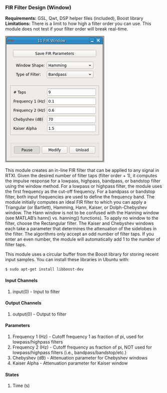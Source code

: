 ### FIR Filter Design (Window)

**Requirements:** GSL, Qwt, DSP helper files (included), Boost library  
**Limitations:** There is a limit to how high a filter order you can use. This module does not test if your filter order will break real-time.  

![FIR Window GUI](fir-window.png)

<!--start-->
This module creates an in-line FIR filter that can be applied to any signal in RTXI. Given the desired number of filter taps (filter order + 1), it computes the impulse response for a lowpass, highpass, bandpass, or bandstop filter using the window method. For a lowpass or highpass filter, the module uses the first frequency as the cut-off frequency. For a bandpass or bandstop filter, both input frequencies are used to define the frequency band. The module initially computes an ideal FIR filter to which you can apply a Triangular (or Bartlett), Hamming, Hann, Kaiser, or Dolph-Chebyshev window. The Hann window is not to be confused with the Hanning window (see MATLAB’s hann() vs. hanning() functions). To apply no window to the filter, choose the Rectangular filter. The Kaiser and Chebyshev windows each take a parameter that determines the attenuation of the sidelobes in the filter. The algorithms only accept an odd number of filter taps. If you enter an even number, the module will automatically add 1 to the number of filter taps.
<!--end-->

This module uses a circular buffer from the Boost library for storing recent input samples. You can install these libraries in Ubuntu with:

````
$ sudo apt-get install libboost-dev
````

#### Input Channels
1. input(0) - Input to filter

#### Output Channels
1. output(0) - Output to filter

#### Parameters
1. Frequency 1 (Hz) - Cutoff frequency 1 as fraction of pi, used for lowpass/highpass filters
2. Frequency 2 (Hz) - Cutoff frequency as fraction of pi, NOT used for lowpass/highpass filters (i.e., bandpass/bandstop/etc.)
3. Chebyshev (dB) - Attenuation parameter for Chebyshev windows
4. Kaiser Alpha - Attenuation parameter for Kaiser window

#### States
1. Time (s)
